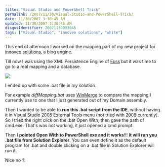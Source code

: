 ```yaml
---
title: "Visual Studio and PowerShell Trick"
permalink: /2007/11/30/Visual-Studio-and-PowerShell-Trick/
date: 11/30/2007 3:30:45 AM
updated: 11/30/2007 3:30:45 AM
disqusIdentifier: 20071130033045
tags: ["Visual Studio", "innoveo solutions", "white"]
---
```

This end of afternoon I worked on the mapping part of my new project for [innoveo solutions](http://www.innoveo.com/), a blog engine.

Till now I was using the XML Persistence Engine of [Euss](http://euss.evaluant.com/) but it was time to go to a real mapping and a database.
<!-- more -->

![](http://farm3.static.flickr.com/2130/2073540103_dcff049d11_o.jpg) 

I ended up with some .bat file in my solution. 

For example *diffMapping.bat* uses [WinMerge](http://winmerge.org/) to compare the mapping I currently use to one that I just generated out of my Domain assembly.

Then I wanted to be able to **run this .bat script from the IDE**, without having it in Visual Studio 2005 External Tools menu (not tried with 2008 currently). So I tried the right click on the .bat Open With, then gave the path of cmd.exe. That's was not working, it just opened a cmd prompt.

Then I **pointed Open With to PowerShell exe and it works**!!! **It will run you .bat file from Solution Explorer**. You can even define it as the default program for .bat and double clicking on a .bat file in Solution Explorer will run it. 

Nice no ?!
